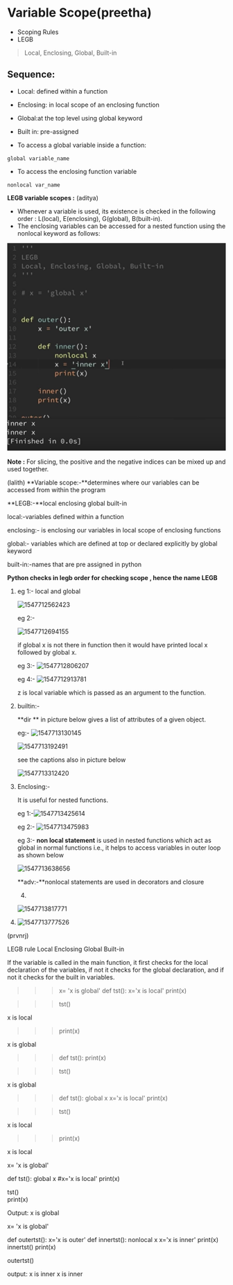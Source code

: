 # Variable Scope(preetha)

- Scoping Rules
- LEGB
 > Local, Enclosing, Global, Built-in
## Sequence:
- Local: defined within a function
- Enclosing: in local scope of an enclosing function
- Global:at the top level using global keyword
- Built in: pre-assigned

- To access a global variable inside a function:
```
global variable_name
```
- To access the enclosing function variable
```
nonlocal var_name
```

**LEGB variable scopes :** (aditya)

* Whenever a variable is used,  its existence is checked in the following order : L(local), E(enclosing), G(global), B(built-in).
* The enclosing variables can be accessed for a nested function using the nonlocal keyword as follows:

![nonlocal](images/nonlocal.PNG) 



**Note :** For slicing, the positive and the negative indices can be mixed up and used together.

(lalith)
**Variable scope:-**determines where our variables can be accessed from within the program

**LEGB:-**local enclosing global built-in

local:-variables defined within a function

enclosing:- is enclosing our variables in local scope of enclosing functions

global:- variables which are defined at top or declared explicitly by global keyword

built-in:-names that are pre assigned in python

**Python checks in legb order for checking scope , hence the name LEGB**

1. eg 1:- local and global

   ![1547712562423](https://github.com/adityakuppa26/Python-Notes/blob/lalith_notes/images/1547712562423.png)

   eg 2:-

   ![1547712694155](https://github.com/adityakuppa26/Python-Notes/blob/lalith_notes/images/1547712694155.png)

   if global x is not there in function then it would have printed local x followed by global x.

   eg 3:- ![1547712806207](https://github.com/adityakuppa26/Python-Notes/blob/lalith_notes/images/1547712806207.png)

   eg 4:- ![1547712913781](https://github.com/adityakuppa26/Python-Notes/blob/lalith_notes/images/1547712913781.png)

   z is local variable which is passed as an argument to the function.

2. builtin:-

   **dir ** in picture below gives a list of attributes of a given object.

   eg:- ![1547713130145](https://github.com/adityakuppa26/Python-Notes/blob/lalith_notes/images/1547713130145.png)

   ![1547713192491](https://github.com/adityakuppa26/Python-Notes/blob/lalith_notes/images/1547713192491.png)   

   see the captions also in picture below

   ![1547713312420](https://github.com/adityakuppa26/Python-Notes/blob/lalith_notes/images/1547713312420.png)

3. Enclosing:-

   It is useful for nested functions.

   eg 1:-![1547713425614](https://github.com/adityakuppa26/Python-Notes/blob/lalith_notes/images/1547713425614.png)

   eg 2:- ![1547713475983](https://github.com/adityakuppa26/Python-Notes/blob/lalith_notes/images/1547713475983.png)

   eg 3:- **non local statement** is used in nested functions which act as global in normal functions i.e., it helps to access variables in outer loop as shown below

   ![1547713638656](https://github.com/adityakuppa26/Python-Notes/blob/lalith_notes/images/1547713638656.png)           

   **adv:-**nonlocal statements are used in decorators and closure

   4. 

   ![1547713817771](https://github.com/adityakuppa26/Python-Notes/blob/lalith_notes/images/1547713817771.png)

4. ![1547713777526](https://github.com/adityakuppa26/Python-Notes/blob/lalith_notes/images/1547713777526.png)

   

  
(prvnrj)

LEGB rule
Local Enclosing Global Built-in

If the variable is called in the main function, it first checks for the local declaration of the variables, if not it checks for the global declaration, and if not it checks for the built in variables.

>>> x= 'x is global'
>>> def tst():
	    x='x is local'
	    print(x)


>>> tst()

x is local
>>> print(x)

x is global
	    
>>> def tst():
	    print(x)


>>> tst()

x is global
>>> def tst():
	    global x
	    x='x is local'
	    print(x)


>>> tst()

x is local
>>> print(x)

x is local


x= 'x is global'

def tst():
    global x
    #x='x is local'
    print(x)

tst()    
print(x)

Output:
x is global

x= 'x is global'

def outertst():
    x='x is outer'
    def innertst():
        nonlocal x
        x='x is inner'
        print(x)
    innertst()
    print(x)
    
outertst()

output:
x is inner
x is inner

